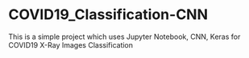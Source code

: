 # COVID19_Classification-CNN
This is a simple project which uses Jupyter Notebook, CNN, Keras for COVID19 X-Ray Images Classification
